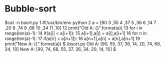 # Bubble-sort

$cat -n bsort.py
     1  #!/usr/bin/env python
     2  a = [90
     3  ,55
     4  ,37
     5  ,36
     6  ,14
     7  ,20
     8  ,74
     9  ,68
    10  ,34
    11  ,10]
    12  print("Old A: {}".format(a))
    13  for i in range(len(a)-1):
    14    if(a[i] < a[i+1]):
    15      a[i+1],a[i] = a[i],a[i+1]
    16    for n in range(len(a)-1):
    17      if(a[n] < a[n+1]):
    18        a[n+1],a[n] = a[n],a[n+1]
    19  print("New A: {}".format(a))
$./bsort.py
Old A: [90, 55, 37, 36, 14, 20, 74, 68, 34, 10]
New A: [90, 74, 68, 55, 37, 36, 34, 20, 14, 10]
$


